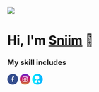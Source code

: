 ![](https://gist.githubusercontent.com/brudnak/aba00c9a1c92d226f68e8ad8ba1e0a40/raw/e1e4a92f6072d15014f19aa8903d24a1ac0c41a4/nyan-cat.gif)
<h1 align="start">Hi, I'm <a href="https://github.com/mhd-1999" >Sniim</a> 👋</h1>
<h3 align="start">My skill includes</h3>

<p align="start">
  <a href="https://www.facebook.com/s.niim94"><img src="./asset/facebook.png"/></a>
  <a href="https://www.instagram.com/s.niim/"><img src="./asset/instagram.png"/></a>
  <a href="https://aboutofme-sniim.vercel.app/"><img src="./asset/user.png"/></a>
</p>

<!---![](https://github.com/Platane/snk/raw/output/github-contribution-grid-snake.svg)*//--->
